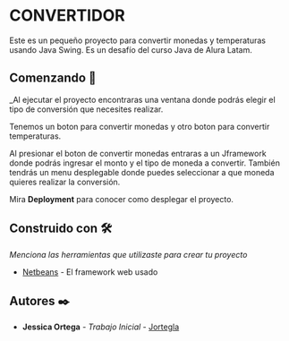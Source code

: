 # CONVERTIDOR

Este es un pequeño proyecto para convertir monedas y temperaturas usando Java Swing. Es un desafío del curso Java de Alura Latam.

## Comenzando 🚀

_Al ejecutar el proyecto encontraras una ventana donde podrás elegir el tipo de conversión que necesites realizar.

Tenemos un boton para convertir monedas y otro boton para convertir temperaturas.

Al presionar el boton de convertir monedas entraras a un Jframework donde podrás ingresar el monto y el tipo de moneda a convertir. También tendrás un menu desplegable donde puedes seleccionar a que moneda quieres realizar la conversión.

Mira **Deployment** para conocer como desplegar el proyecto.

## Construido con 🛠️

_Menciona las herramientas que utilizaste para crear tu proyecto_

* [Netbeans](https://netbeans.apache.org/) - El framework web usado


## Autores ✒️

* **Jessica Ortega** - *Trabajo Inicial* - [Jortegla](https://github.com/Jortegla)
